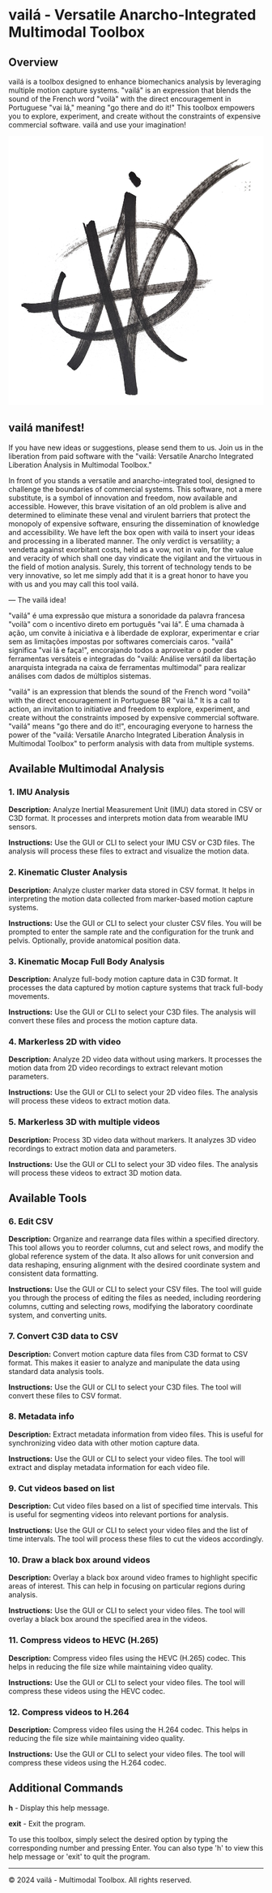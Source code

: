 # vailá - Versatile Anarcho-Integrated Multimodal Toolbox

## Overview

vailá is a toolbox designed to enhance biomechanics analysis by leveraging multiple motion capture systems. "vailá" is an expression that blends the sound of the French word "voilà" with the direct encouragement in Portuguese "vai lá," meaning "go there and do it!" This toolbox empowers you to explore, experiment, and create without the constraints of expensive commercial software. vailá and use your imagination!

![vailá Logo](images/vaila.png)

## vailá manifest!

If you have new ideas or suggestions, please send them to us.
Join us in the liberation from paid software with the "vailá: Versatile Anarcho Integrated Liberation Ánalysis in Multimodal Toolbox."

In front of you stands a versatile and anarcho-integrated tool, designed to challenge the boundaries of commercial systems. This software, not a mere substitute, is a symbol of innovation and freedom, now available and accessible. However, this brave visitation of an old problem is alive and determined to eliminate these venal and virulent barriers that protect the monopoly of expensive software, ensuring the dissemination of knowledge and accessibility. We have left the box open with vailá to insert your ideas and processing in a liberated manner. The only verdict is versatility; a vendetta against exorbitant costs, held as a vow, not in vain, for the value and veracity of which shall one day vindicate the vigilant and the virtuous in the field of motion analysis. Surely, this torrent of technology tends to be very innovative, so let me simply add that it is a great honor to have you with us and you may call this tool vailá.

― The vailá idea!

"vailá" é uma expressão que mistura a sonoridade da palavra francesa "voilà" com o incentivo direto em português "vai lá". É uma chamada à ação, um convite à iniciativa e à liberdade de explorar, experimentar e criar sem as limitações impostas por softwares comerciais caros. "vailá" significa "vai lá e faça!", encorajando todos a aproveitar o poder das ferramentas versáteis e integradas do "vailá: Análise versátil da libertação anarquista integrada na caixa de ferramentas multimodal" para realizar análises com dados de múltiplos sistemas.

"vailá" is an expression that blends the sound of the French word "voilà" with the direct encouragement in Portuguese BR "vai lá." It is a call to action, an invitation to initiative and freedom to explore, experiment, and create without the constraints imposed by expensive commercial software. "vailá" means "go there and do it!", encouraging everyone to harness the power of the "vailá: Versatile Anarcho Integrated Liberation Ánalysis in Multimodal Toolbox" to perform analysis with data from multiple systems.

## Available Multimodal Analysis

### 1. IMU Analysis

**Description:** Analyze Inertial Measurement Unit (IMU) data stored in CSV or C3D format. It processes and interprets motion data from wearable IMU sensors.

**Instructions:** Use the GUI or CLI to select your IMU CSV or C3D files. The analysis will process these files to extract and visualize the motion data.

### 2. Kinematic Cluster Analysis

**Description:** Analyze cluster marker data stored in CSV format. It helps in interpreting the motion data collected from marker-based motion capture systems.

**Instructions:** Use the GUI or CLI to select your cluster CSV files. You will be prompted to enter the sample rate and the configuration for the trunk and pelvis. Optionally, provide anatomical position data.

### 3. Kinematic Mocap Full Body Analysis

**Description:** Analyze full-body motion capture data in C3D format. It processes the data captured by motion capture systems that track full-body movements.

**Instructions:** Use the GUI or CLI to select your C3D files. The analysis will convert these files and process the motion capture data.

### 4. Markerless 2D with video

**Description:** Analyze 2D video data without using markers. It processes the motion data from 2D video recordings to extract relevant motion parameters.

**Instructions:** Use the GUI or CLI to select your 2D video files. The analysis will process these videos to extract motion data.

### 5. Markerless 3D with multiple videos

**Description:** Process 3D video data without markers. It analyzes 3D video recordings to extract motion data and parameters.

**Instructions:** Use the GUI or CLI to select your 3D video files. The analysis will process these videos to extract 3D motion data.

## Available Tools

### 6. Edit CSV

**Description:** Organize and rearrange data files within a specified directory. This tool allows you to reorder columns, cut and select rows, and modify the global reference system of the data. It also allows for unit conversion and data reshaping, ensuring alignment with the desired coordinate system and consistent data formatting.

**Instructions:** Use the GUI or CLI to select your CSV files. The tool will guide you through the process of editing the files as needed, including reordering columns, cutting and selecting rows, modifying the laboratory coordinate system, and converting units.

### 7. Convert C3D data to CSV

**Description:** Convert motion capture data files from C3D format to CSV format. This makes it easier to analyze and manipulate the data using standard data analysis tools.

**Instructions:** Use the GUI or CLI to select your C3D files. The tool will convert these files to CSV format.

### 8. Metadata info

**Description:** Extract metadata information from video files. This is useful for synchronizing video data with other motion capture data.

**Instructions:** Use the GUI or CLI to select your video files. The tool will extract and display metadata information for each video file.

### 9. Cut videos based on list

**Description:** Cut video files based on a list of specified time intervals. This is useful for segmenting videos into relevant portions for analysis.

**Instructions:** Use the GUI or CLI to select your video files and the list of time intervals. The tool will process these files to cut the videos accordingly.

### 10. Draw a black box around videos

**Description:** Overlay a black box around video frames to highlight specific areas of interest. This can help in focusing on particular regions during analysis.

**Instructions:** Use the GUI or CLI to select your video files. The tool will overlay a black box around the specified area in the videos.

### 11. Compress videos to HEVC (H.265)

**Description:** Compress video files using the HEVC (H.265) codec. This helps in reducing the file size while maintaining video quality.

**Instructions:** Use the GUI or CLI to select your video files. The tool will compress these videos using the HEVC codec.

### 12. Compress videos to H.264

**Description:** Compress video files using the H.264 codec. This helps in reducing the file size while maintaining video quality.

**Instructions:** Use the GUI or CLI to select your video files. The tool will compress these videos using the H.264 codec.

## Additional Commands

**h** - Display this help message.

**exit** - Exit the program.

To use this toolbox, simply select the desired option by typing the corresponding number and pressing Enter. You can also type 'h' to view this help message or 'exit' to quit the program.

---

© 2024 vailá - Multimodal Toolbox. All rights reserved.
